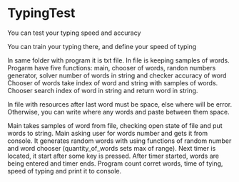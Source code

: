 # TypingTest
You can test your typing speed and acсuracy

You can train your typing there, and define your speed of typing

In same folder with program it is txt file. In file is keeping samples of words. Progarm have five functions: main, chooser of words, randon numbers generator, solver number of words in string and checker accuracy of word Chooser of words take index of word and string with samples of words. Chooser search index of word in string and return word in string.

In file with resources after last word must be space, else where will be error. Otherwise, you can write where any words and paste between them space.

Main takes samples of word from file, checking open state of file and put words to string. Main asking user for words number and gets it from console. It generates random words with using functions of random number and word chooser (quantity_of_words sets max of range). Next timer is located, it start after some key is pressed. After timer started, words are being entered and timer ends. Program count corret words, time of tying, speed of typing and print it to console.

